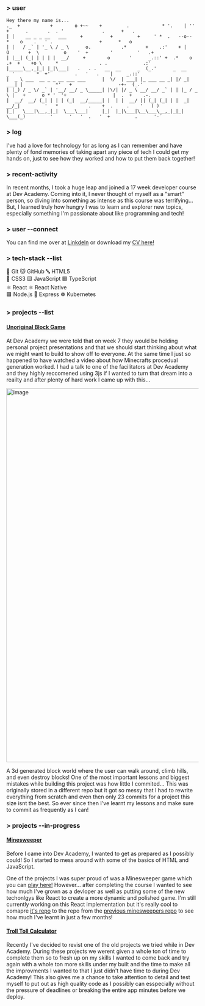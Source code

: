### > user
```
Hey there my name is...
._  +           +        o +~~    +         .            * '.    | ''     +      .       .  . '              .      +   .   
| |    __ _ _ __   ___     +          +         +     ' *  .   --o--       *    o    .   ' .                 +      *   o   
| |   / _` | '_ \ / _ \      o.           .*       +    .:'    + |    O       +  \         o    '  +        '         '   .+ 
| |__| (_| | | | |  __/     +        o       '      _.::' +  .*    o  .+  +    +o \     *               . .             .:'
|_____\__,_|_| |_|\___|   .   . .   __  __      _  (_.'      _  __      _ '        *  +'         .   '   .    |     _.::' 
|  _ \ ___  __ _ _ __ ___ ___      |  \/  | ___| |_ ___ __ _| |/ _| ___| |            *'   +                 -+-  (_.'     
| |_) / _ \/ _` | '__/ __/ _ \_____| |\/| |/ _ \ __/ __/ _` | | |_ / _ \ |   +      o * '  '+                 |  .  +    .-.  
|  __/  __/ (_| | | | (_|  __/_____| |  | |  __/ || (_| (_| | |  _|  __/_|         '   *           .    +  .     .    '   ) ) 
|_|   \___|\__,_|_|  \___\___|     |_|  |_|\___|\__\___\__,_|_|_|  \___(_)         '      '   '  .   '  +         .      '-´ 
```

### > log
  
  I've had a love for technology for as long as I can remember and have plenty of fond memories
  of taking apart any piece of tech I could get my hands on, just to see how they worked and how
  to put them back together!

### > recent-activity

  In recent months, I took a huge leap and joined a 17 week ‎developer course at Dev Academy.
  Coming into it, I never thought of myself as a "smart" person, so diving into something as
  intense as this‎ course was terrifying... But, I learned truly how hungry I was to learn and
  explorer new topics, especially something I'm passionate about like programming and tech!

### > user --connect

  You can find me over at [Linkdeln](https://www.linkedin.com/in/lane-pearce-metcalfe-65a601373/) or download my [CV here!](https://drive.google.com/file/d/1VuB833HL1DJ6mcL3CW6mKKZH5mtg30GD/view)

### > tech-stack --list

🧱 Git       🐱 GitHub       🔤 HTML5  
🎨 CSS3      🟨 JavaScript   🟦 TypeScript  
⚛️ React     ⚛️ React Native  
🟩 Node.js   🧪 Express      ☸️ Kubernetes

### > projects --list

#### [Unoriginal Block Game](https://github.com/lane-pearce-metcalfe/unoriginal-block-game)

  At Dev Academy we were told that on week 7 they would be holding personal project presentations and
  that we should start thinking about what we might want to build to show off to everyone. At the same
  time I just so happened to have watched a video about how Minecrafts procedual generation worked.
  I had a talk to one of the facilitators at Dev Academy and they highly reccomened using 3js if I wanted
  to turn that dream into a reailty and after plenty of hard work I came up with this...
  
<img width="1909" height="980" alt="image" src="https://github.com/user-attachments/assets/7f6a04cc-4da6-4c23-80f0-f6e2e63d38a7" />

  A 3d generated block world where the user can walk around, climb hills, and even destroy blocks! One
  of the most important lessons and biggest mistakes while building this project was how little I commited...
  This was originally stored in a different repo but it got so messy that I had to rewrite everything from
  scratch and even then only 23 commits for a project this size isnt the best. So ever since then I've learnt
  my lessons and make sure to commit as frequently as I can!

### > projects --in-progress

#### [Minesweeper](https://github.com/lane-pearce-metcalfe/minesweeper-react)

  Before I came into Dev Academy, I wanted to get as prepared as I possibly could!
  So I started to mess around with some of the basics of HTML and JavaScript.

  One of the projects I was super proud of was a Minesweeper game which you can [play here!](https://lane-pearce-metcalfe.github.io/main-screen.html)
  However... after completing the course I wanted to see how much I've grown as a devloper as well
  as putting some of the new techonlgys like React to create a more dynamic and polished game.
  I'm still currently working on this React implementation but it's really cool to comapre [it's repo](https://github.com/lane-pearce-metcalfe/minesweeper-react) to
  the repo from the [previous minesweepers repo](https://github.com/lane-pearce-metcalfe/minesweeper) to see how much I've learnt in
  just a few months!

#### [Troll Toll Calculator](https://github.com/lane-pearce-metcalfe/troll-bridge)
  Recently I've decided to revist one of the old projects we tried while in Dev Academy. During these
  projects we werent given a whole ton of time to complete them so to fresh up on my skills I wanted
  to come back and try again with a whole ton more skills under my built and the time to make all the
  improvments I wanted to that I just didn't have time to during Dev Academy! This also gives me a
  chance to take attention to detail and test myself to put out as high quality code as I possibly can
  esspecially without the pressure of deadlines or breaking the entire app minutes before we deploy.
